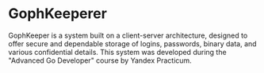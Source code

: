 # GophKeeperer
GophKeeper is a system built on a client-server architecture, designed to offer secure and dependable storage of logins, passwords, binary data, and various confidential details. This system was developed during the "Advanced Go Developer" course by Yandex Practicum.